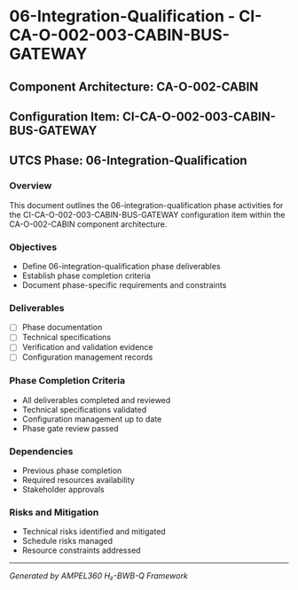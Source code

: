 # 06-Integration-Qualification - CI-CA-O-002-003-CABIN-BUS-GATEWAY

## Component Architecture: CA-O-002-CABIN
## Configuration Item: CI-CA-O-002-003-CABIN-BUS-GATEWAY
## UTCS Phase: 06-Integration-Qualification

### Overview
This document outlines the 06-integration-qualification phase activities for the CI-CA-O-002-003-CABIN-BUS-GATEWAY configuration item within the CA-O-002-CABIN component architecture.

### Objectives
- Define 06-integration-qualification phase deliverables
- Establish phase completion criteria
- Document phase-specific requirements and constraints

### Deliverables
- [ ] Phase documentation
- [ ] Technical specifications
- [ ] Verification and validation evidence
- [ ] Configuration management records

### Phase Completion Criteria
- All deliverables completed and reviewed
- Technical specifications validated
- Configuration management up to date
- Phase gate review passed

### Dependencies
- Previous phase completion
- Required resources availability
- Stakeholder approvals

### Risks and Mitigation
- Technical risks identified and mitigated
- Schedule risks managed
- Resource constraints addressed

---
*Generated by AMPEL360 H₂-BWB-Q Framework*
